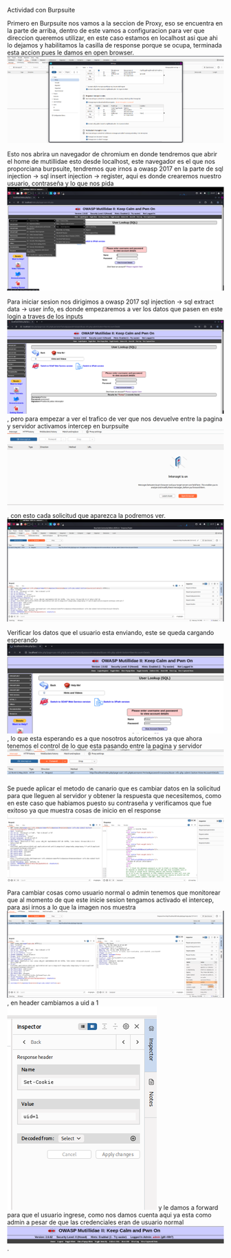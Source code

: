 Actividad con Burpsuite

Primero en Burpsuite nos vamos a la seccion de Proxy, eso se encuentra en la parte de arriba, dentro de este
vamos a configuracion para ver que direccion queremos utilizar, en este caso estamos en localhost asi que ahi
lo dejamos y habilitamos la casilla de response porque se ocupa, terminada esta accion pues le damos en
open browser. ![alt text](/imgclass1/image.png)

Esto nos abrira un navegador de chromium en donde tendremos que abrir el home de mutillidae esto desde
localhost, este navegador es el que nos proporciana burpsuite, tendremos que irnos a owasp 2017 en la parte
de sql injection -> sql insert injection -> register, aqui es donde crearemos nuestro usuario, contraseña y lo que nos pida
![alt text](/imgclass1/image-1.png)

Para iniciar sesion nos dirigimos a owasp 2017 sql injection -> sql extract data -> user info, es donde empezaremos a
ver los datos que pasen en este login a traves de los inputs ![alt text](/imgclass1/image-2.png), pero para empezar a ver el trafico de
ver que nos devuelve entre la pagina y servidor activamos intercep en burpsuite ![alt text](/imgclass1/image-3.png), con esto cada solicitud
que aparezca la podremos ver.![alt text](/imgclass1/image-4.png)

Verificar los datos que el usuario esta enviando, este se queda cargando esperando ![alt text](/imgclass1/image-5.png), lo que
esta esperando es a que nosotros autoricemos ya que ahora tenemos el control de lo que esta pasando entre 
la pagina y servidor ![alt text](/imgclass1/image-6.png)

Se puede aplicar el metodo de canario que es cambiar datos en la solicitud para que lleguen al servidor y obtener la
respuesta que necesitemos, como en este caso que habiamos puesto su contraseña y verificamos que fue exitoso
ya que muestra cosas de inicio en el response ![alt text](/imgclass1/image-7.png)

Para cambiar cosas como usuario normal o admin tenemos que monitorear que al momento de que este inicie sesion
tengamos activado el intercep, para asi irnos a lo que la imagen nos muestra ![alt text](/imgclass1/image-8.png), en header cambiamos a
uid a 1 ![alt text](/imgclass1/image-9.png) y le damos a forward para que el usuario ingrese, como nos damos cuenta aqui
ya esta como admin a pesar de que las credenciales eran de usuario normal ![alt text](/imgclass1/image-10.png).



